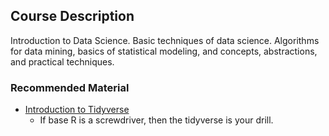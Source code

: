 ## Course Description
Introduction to Data Science. Basic techniques of data science. Algorithms for data mining, basics of statistical modeling, and concepts, abstractions, and practical techniques.

### Recommended Material
- [Introduction to Tidyverse](https://www.datacamp.com/courses/introduction-to-the-tidyverse)
  - If base R is a screwdriver, then the tidyverse is your drill.

